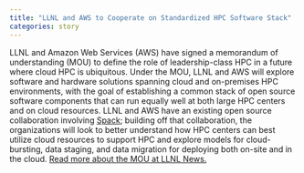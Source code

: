 ```yaml
---
title: "LLNL and AWS to Cooperate on Standardized HPC Software Stack"
categories: story
---
```


LLNL and Amazon Web Services (AWS) have signed a memorandum of understanding (MOU) to define the role of leadership-class HPC in a future where cloud HPC is ubiquitous. Under the MOU, LLNL and AWS will explore software and hardware solutions spanning cloud and on-premises HPC environments, with the goal of establishing a common stack of open source software components that can run equally well at both large HPC centers and on cloud resources. LLNL and AWS have an existing open source collaboration involving [Spack](https://github.com/spack); building off that collaboration, the organizations will look to better understand how HPC centers can best utilize cloud resources to support HPC and explore models for cloud-bursting, data staging, and data migration for deploying both on-site and in the cloud. [Read more about the MOU at LLNL News.](https://www.llnl.gov/article/48671/llnl-amazon-web-services-cooperate-standardized-software-stack-hpc)

